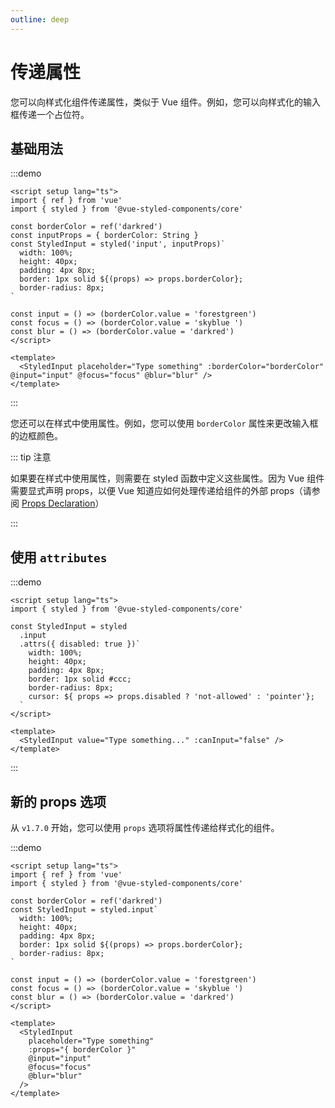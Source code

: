 ```yaml
---
outline: deep
---
```


# 传递属性

您可以向样式化组件传递属性，类似于 Vue 组件。例如，您可以向样式化的输入框传递一个占位符。

## 基础用法

:::demo

```vue
<script setup lang="ts">
import { ref } from 'vue'
import { styled } from '@vue-styled-components/core'

const borderColor = ref('darkred')
const inputProps = { borderColor: String }
const StyledInput = styled('input', inputProps)`
  width: 100%;
  height: 40px;
  padding: 4px 8px;
  border: 1px solid ${(props) => props.borderColor};
  border-radius: 8px;
`

const input = () => (borderColor.value = 'forestgreen')
const focus = () => (borderColor.value = 'skyblue ')
const blur = () => (borderColor.value = 'darkred')
</script>

<template>
  <StyledInput placeholder="Type something" :borderColor="borderColor" @input="input" @focus="focus" @blur="blur" />
</template>
```

:::

您还可以在样式中使用属性。例如，您可以使用 `borderColor` 属性来更改输入框的边框颜色。

::: tip 注意

如果要在样式中使用属性，则需要在 styled 函数中定义这些属性。因为 Vue 组件需要显式声明 props，以便 Vue 知道应如何处理传递给组件的外部 props（请参阅 [Props Declaration](https://vuejs.org/guide/components/props.html#props-declaration)）

:::

<!-- **所以我们提供了一个插件使得定义 props 与 `styled-components` 一样. 你可以安装插件 [`@vue-styled-components/plugin`](https://github.com/vue-styled-components/plugin) 以支持一下写法:**

```ts
const StyledDiv = styled.div<color: string>`
  color: ${props => props.color}
``` -->

## 使用 `attributes`

:::demo
```vue
<script setup lang="ts">
import { styled } from '@vue-styled-components/core'

const StyledInput = styled
  .input
  .attrs({ disabled: true })`
    width: 100%;
    height: 40px;
    padding: 4px 8px;
    border: 1px solid #ccc;
    border-radius: 8px;
    cursor: ${ props => props.disabled ? 'not-allowed' : 'pointer'};
  `
</script>

<template>
  <StyledInput value="Type something..." :canInput="false" />
</template>
```
:::

## 新的 props 选项

从 `v1.7.0` 开始，您可以使用 `props` 选项将属性传递给样式化的组件。

:::demo
```vue
<script setup lang="ts">
import { ref } from 'vue'
import { styled } from '@vue-styled-components/core'

const borderColor = ref('darkred')
const StyledInput = styled.input`
  width: 100%;
  height: 40px;
  padding: 4px 8px;
  border: 1px solid ${(props) => props.borderColor};
  border-radius: 8px;
`

const input = () => (borderColor.value = 'forestgreen')
const focus = () => (borderColor.value = 'skyblue ')
const blur = () => (borderColor.value = 'darkred')
</script>

<template>
  <StyledInput
    placeholder="Type something"
    :props="{ borderColor }"
    @input="input"
    @focus="focus"
    @blur="blur"
  />
</template>
